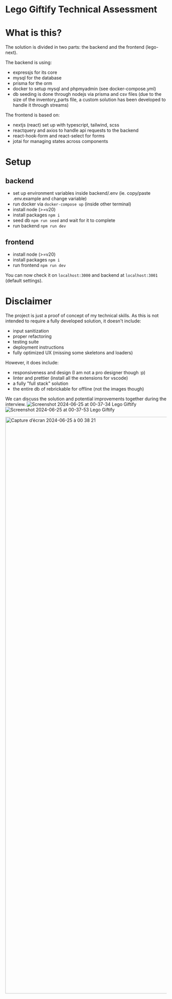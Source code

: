 # Lego Giftify Technical Assessment

# What is this?

The solution is divided in two parts: the backend and the frontend (lego-next).

The backend is using:

- expressjs for its core
- mysql for the database
- prisma for the orm
- docker to setup mysql and phpmyadmin (see docker-compose.yml)
- db seeding is done through nodejs via prisma and csv files (due to the size of the inventory_parts file, a custom solution has been developed to handle it through streams)

The frontend is based on:

- nextjs (react) set up with typescript, tailwind, scss
- reactquery and axios to handle api requests to the backend
- react-hook-form and react-select for forms
- jotai for managing states across components

# Setup

## backend

- set up environment variables inside backend/.env (ie. copy/paste .env.example and change variable)
- run docker via `docker-compose up` (inside other terminal)
- install node (>=v20)
- install packages `npm i`
- seed db `npm run seed` and wait for it to complete
- run backend `npm run dev`

## frontend

- install node (>=v20)
- install packages `npm i`
- run frontend `npm run dev`

You can now check it on `localhost:3000` and backend at `localhost:3001` (default settings).

# Disclaimer

The project is just a proof of concept of my technical skills. As this is not intended to require a fully developed solution, it doesn't include:

- input sanitization
- proper refactoring
- testing suite
- deployment instructions
- fully optimized UX (missing some skeletons and loaders)

However, it does include:

- responsiveness and design (I am not a pro designer though :p)
- linter and prettier (install all the extensions for vscode)
- a fully "full stack" solution
- the entire db of rebrickable for offline (not the images though)

We can discuss the solution and potential improvements together during the interview.
![Screenshot 2024-06-25 at 00-37-34 Lego Giftify](https://github.com/dpcodebiz/legogiftify/assets/43727605/61eeea51-25ee-4a00-8048-7246e281dccf)
![Screenshot 2024-06-25 at 00-37-53 Lego Giftify](https://github.com/dpcodebiz/legogiftify/assets/43727605/d532ae7d-54a7-4dfa-9db0-fa1e890087aa)

<img width="1800" alt="Capture d’écran 2024-06-25 à 00 38 21" src="https://github.com/dpcodebiz/legogiftify/assets/43727605/6e2405f8-422f-46ef-ba44-765e6db2b9db">
